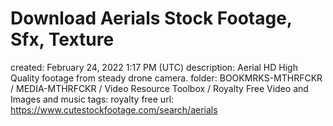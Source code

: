 # Download Aerials Stock Footage, Sfx, Texture

created: February 24, 2022 1:17 PM (UTC)
description: Aerial HD High Quality footage from steady drone camera.
folder: BOOKMRKS-MTHRFCKR / MEDIA-MTHRFCKR / Video Resource Toolbox / Royalty Free Video and Images and music
tags: royalty free
url: https://www.cutestockfootage.com/search/aerials